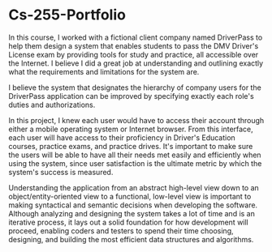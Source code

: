 # Cs-255-Portfolio

In this course, I worked with a fictional client company named DriverPass to help them design a system that enables students
to pass the DMV Driver's License exam by providing tools for study and practice, all accessible over the Internet.
I believe I did a great job at understanding and outlining exactly what the requirements and limitations for the system are.

I believe the system that designates the hierarchy of company users for the DriverPass application can be improved by specifying
exactly each role's duties and authorizations.

In this project, I knew each user would have to access their account through either a mobile operating system or Internet browser.
From this interface, each user will have access to their proficiency in Driver's Education courses, practice exams, and practice
drives. It's important to make sure the users will be able to have all their needs met easily and efficiently when using the
system, since user satisfaction is the ultimate metric by which the system's success is measured.

Understanding the application from an abstract high-level view down to an object/entity-oriented view to a functional, 
low-level view is important to making syntactical and semantic decisions when developing the software. Although analyzing and
designing the system takes a lot of time and is an iterative process, it lays out a solid foundation for how development will
proceed, enabling coders and testers to spend their time choosing, designing, and building the most efficient data structures and
algorithms.

